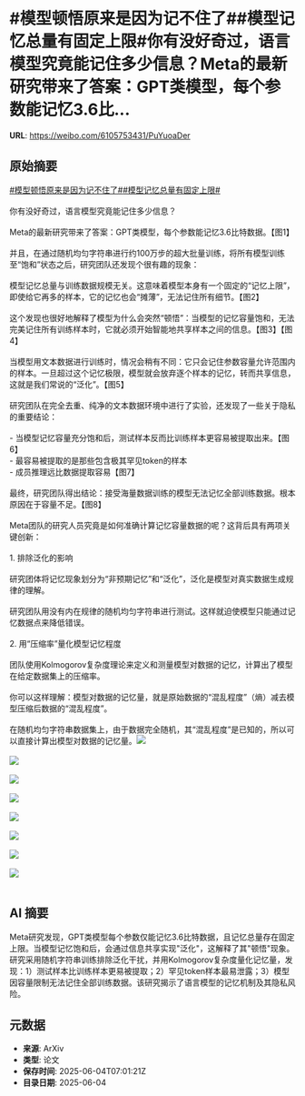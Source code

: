 # #模型顿悟原来是因为记不住了##模型记忆总量有固定上限#你有没好奇过，语言模型究竟能记住多少信息？Meta的最新研究带来了答案：GPT类模型，每个参数能记忆3.6比...

**URL**: https://weibo.com/6105753431/PuYuoaDer

## 原始摘要

<a href="https://m.weibo.cn/search?containerid=231522type%3D1%26t%3D10%26q%3D%23%E6%A8%A1%E5%9E%8B%E9%A1%BF%E6%82%9F%E5%8E%9F%E6%9D%A5%E6%98%AF%E5%9B%A0%E4%B8%BA%E8%AE%B0%E4%B8%8D%E4%BD%8F%E4%BA%86%23&amp;extparam=%23%E6%A8%A1%E5%9E%8B%E9%A1%BF%E6%82%9F%E5%8E%9F%E6%9D%A5%E6%98%AF%E5%9B%A0%E4%B8%BA%E8%AE%B0%E4%B8%8D%E4%BD%8F%E4%BA%86%23" data-hide=""><span class="surl-text">#模型顿悟原来是因为记不住了#</span></a><a href="https://m.weibo.cn/search?containerid=231522type%3D1%26t%3D10%26q%3D%23%E6%A8%A1%E5%9E%8B%E8%AE%B0%E5%BF%86%E6%80%BB%E9%87%8F%E6%9C%89%E5%9B%BA%E5%AE%9A%E4%B8%8A%E9%99%90%23&amp;extparam=%23%E6%A8%A1%E5%9E%8B%E8%AE%B0%E5%BF%86%E6%80%BB%E9%87%8F%E6%9C%89%E5%9B%BA%E5%AE%9A%E4%B8%8A%E9%99%90%23" data-hide=""><span class="surl-text">#模型记忆总量有固定上限#</span></a><br><br>你有没好奇过，语言模型究竟能记住多少信息？<br><br>Meta的最新研究带来了答案：GPT类模型，每个参数能记忆3.6比特数据。【图1】<br><br>并且，在通过随机均匀字符串进行约100万步的超大批量训练，将所有模型训练至“饱和”状态之后，研究团队还发现个很有趣的现象：<br><br>模型记忆总量与训练数据规模无关。这意味着模型本身有一个固定的“记忆上限”，即使给它再多的样本，它的记忆也会“摊薄”，无法记住所有细节。【图2】<br><br>这个发现也很好地解释了模型为什么会突然“顿悟”：当模型的记忆容量饱和，无法完美记住所有训练样本时，它就必须开始智能地共享样本之间的信息。【图3】【图4】<br><br>当模型用文本数据进行训练时，情况会稍有不同：它只会记住参数容量允许范围内的样本。一旦超过这个记忆极限，模型就会放弃逐个样本的记忆，转而共享信息，这就是我们常说的“泛化”。【图5】<br><br>研究团队在完全去重、纯净的文本数据环境中进行了实验，还发现了一些关于隐私的重要结论：<br><br>- 当模型记忆容量充分饱和后，测试样本反而比训练样本更容易被提取出来。【图6】<br>- 最容易被提取的是那些包含极其罕见token的样本<br>- 成员推理远比数据提取容易【图7】<br><br>最终，研究团队得出结论：接受海量数据训练的模型无法记忆全部训练数据。根本原因在于容量不足。【图8】<br><br>Meta团队的研究人员究竟是如何准确计算记忆容量数据的呢？这背后具有两项关键创新：<br><br>1. 排除泛化的影响<br><br>研究团体将记忆现象划分为“非预期记忆”和“泛化”，泛化是模型对真实数据生成规律的理解。<br><br>研究团队用没有内在规律的随机均匀字符串进行测试。这样就迫使模型只能通过记忆数据点来降低错误。<br><br>2. 用“压缩率”量化模型记忆程度<br><br>团队使用Kolmogorov复杂度理论来定义和测量模型对数据的记忆，计算出了模型在给定数据集上的压缩率。<br><br>你可以这样理解：模型对数据的记忆量，就是原始数据的“混乱程度”（熵）减去模型压缩后数据的“混乱程度”。<br><br>在随机均匀字符串数据集上，由于数据完全随机，其“混乱程度”是已知的，所以可以直接计算出模型对数据的记忆量。<img style="" src="https://tvax2.sinaimg.cn/large/006Fd7o3gy1i23aj40ngcj30mg0m2gph.jpg" referrerpolicy="no-referrer"><br><br><img style="" src="https://tvax1.sinaimg.cn/large/006Fd7o3gy1i23aj5woe7j30mg0hc43e.jpg" referrerpolicy="no-referrer"><br><br><img style="" src="https://tvax3.sinaimg.cn/large/006Fd7o3gy1i23aj8nsxjj30n80n4tdc.jpg" referrerpolicy="no-referrer"><br><br><img style="" src="https://tvax4.sinaimg.cn/large/006Fd7o3gy1i23aj9lwfyj30n40lugri.jpg" referrerpolicy="no-referrer"><br><br><img style="" src="https://tvax4.sinaimg.cn/large/006Fd7o3gy1i23ajbr9q6j30n40n60y9.jpg" referrerpolicy="no-referrer"><br><br><img style="" src="https://tvax4.sinaimg.cn/large/006Fd7o3gy1i23ajfc3u6j30iu0jyq6l.jpg" referrerpolicy="no-referrer"><br><br><img style="" src="https://tvax1.sinaimg.cn/large/006Fd7o3gy1i23ajh1zezj30iq0kwq61.jpg" referrerpolicy="no-referrer"><br><br><img style="" src="https://tvax2.sinaimg.cn/large/006Fd7o3gy1i23ajjdcpgj30r60qajz0.jpg" referrerpolicy="no-referrer"><br><br>

## AI 摘要

Meta研究发现，GPT类模型每个参数仅能记忆3.6比特数据，且记忆总量存在固定上限。当模型记忆饱和后，会通过信息共享实现"泛化"，这解释了其"顿悟"现象。研究采用随机字符串训练排除泛化干扰，并用Kolmogorov复杂度量化记忆量，发现：1）测试样本比训练样本更易被提取；2）罕见token样本最易泄露；3）模型因容量限制无法记住全部训练数据。该研究揭示了语言模型的记忆机制及其隐私风险。

## 元数据

- **来源**: ArXiv
- **类型**: 论文
- **保存时间**: 2025-06-04T07:01:21Z
- **目录日期**: 2025-06-04

